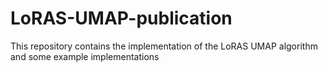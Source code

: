 # LoRAS-UMAP-publication
This repository contains the implementation of the LoRAS UMAP algorithm and some example implementations
